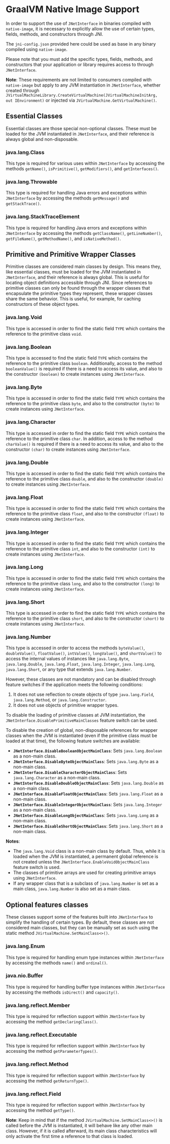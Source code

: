 # GraalVM Native Image Support

In order to support the use of `JNetInterface` in binaries compiled with `native-image`,
it is necessary to explicitly allow the use of certain types, fields, methods, and constructors through JNI.

The `jni-config.json` provided here could be used as base in any binary compiled using `native-image`.

Please note that you must add the specific types, fields, methods, and constructors that your application or library
requires access to through `JNetInterface`.

**Note**: These requirements are not limited to consumers compiled with `native-image` but apply to any JVM
instantiation in `JNetInterface`, whether created through
`JVirtualMachineLibrary.CreateVirtualMachine(JVirtualMachineInitArg, out IEnvironment)` or injected via
`JVirtualMachine.GetVirtualMachine()`.

## Essential Classes

Essential classes are those special non-optional classes. These must be loaded for the JVM instantiated in
`JNetInterface`, and their reference is always global and non-disposable.

### java.lang.Class

This type is required for various uses within `JNetInterface` by accessing the methods `getName()`, `isPrimitive()`,
`getModifiers()`, and `getInterfaces()`.

### java.lang.Throwable

This type is required for handling Java errors and exceptions within `JNetInterface` by accessing the methods
`getMessage()` and `getStackTrace()`.

### java.lang.StackTraceElement

This type is required for handling Java errors and exceptions within `JNetInterface` by accessing the methods
`getClassName()`, `getLineNumber()`, `getFileName()`, `getMethodName()`, and `isNativeMethod()`.

## Primitive and Primitive Wrapper Classes

Primitive classes are considered main classes by design. This means they, like essential classes, must be loaded for the
JVM instantiated in `JNetInterface`, and their reference is always global. This is useful for locating object
definitions accessible through JNI.
Since references to primitive classes can only be found through the wrapper classes that encapsulate the primitive types
they represent, these wrapper classes share the same behavior. This is useful, for example, for caching constructors of
these object types.

### java.lang.Void

This type is accessed in order to find the static field `TYPE` which contains the reference to the primitive class
`void`.

### java.lang.Boolean

This type is accessed to find the static field `TYPE` which contains the reference to the primitive class `boolean`.
Additionally, access to the method `booleanValue()` is required if there is a need to access its value, and also to the
constructor `(boolean)` to create instances using `JNetInterface`.

### java.lang.Byte

This type is accessed in order to find the static field `TYPE` which contains the reference to the primitive class
`byte`, and also to the constructor `(byte)` to create instances using `JNetInterface`.

### java.lang.Character

This type is accessed in order to find the static field `TYPE` which contains the reference to the primitive class
`char`. In addition, access to the method `charValue()` is required if there is a need to access its value, and also to
the constructor `(char)` to create instances using `JNetInterface`.

### java.lang.Double

This type is accessed in order to find the static field `TYPE` which contains the reference to the primitive class
`double`, and also to the constructor `(double)` to create instances using `JNetInterface`.

### java.lang.Float

This type is accessed in order to find the static field `TYPE` which contains the reference to the primitive class
`float`, and also to the constructor `(float)` to create instances using `JNetInterface`.

### java.lang.Integer

This type is accessed in order to find the static field `TYPE` which contains the reference to the primitive class
`int`, and also to the constructor `(int)` to create instances using `JNetInterface`.

### java.lang.Long

This type is accessed in order to find the static field `TYPE` which contains the reference to the primitive class
`long`, and also to the constructor `(long)` to create instances using `JNetInterface`.

### java.lang.Short

This type is accessed in order to find the static field `TYPE` which contains the reference to the primitive class
`short`, and also to the constructor `(short)` to create instances using `JNetInterface`.

### java.lang.Number

This type is accessed in order to access the methods `byteValue()`, `doubleValue()`, `floatValue()`, `intValue()`,
`longValue()`, and `shortValue()` to access the internal values of instances like `java.lang.Byte`, `java.lang.Double`,
`java.lang.Float`, `java.lang.Integer`, `java.lang.Long`, `java.lang.Short`, or any type that extends
`java.lang.Number`.

However, these classes are not mandatory and can be disabled through feature switches if the application meets the
following conditions:

1. It does not use reflection to create objects of type `java.lang.Field`, `java.lang.Method`, or
   `java.lang.Constructor`.
2. It does not use objects of primitive wrapper types.

To disable the loading of primitive classes at JVM instantiation, the `JNetInterface.DisablePrimitiveMainClasses`
feature switch can be used.

To disable the creation of global, non-disposable references for wrapper classes when the JVM is instantiated (even if
the primitive class must be loaded at that time), the following feature switches are available:

- **`JNetInterface.DisableBooleanObjectMainClass`**: Sets `java.lang.Boolean` as a non-main class.
- **`JNetInterface.DisableByteObjectMainClass`**: Sets `java.lang.Byte` as a non-main class.
- **`JNetInterface.DisableCharacterObjectMainClass`**: Sets `java.lang.Character` as a non-main class.
- **`JNetInterface.DisableDoubleObjectMainClass`**: Sets `java.lang.Double` as a non-main class.
- **`JNetInterface.DisableFloatObjectMainClass`**: Sets `java.lang.Float` as a non-main class.
- **`JNetInterface.DisableIntegerObjectMainClass`**: Sets `java.lang.Integer` as a non-main class.
- **`JNetInterface.DisableLongObjectMainClass`**: Sets `java.lang.Long` as a non-main class.
- **`JNetInterface.DisableShortObjectMainClass`**: Sets `java.lang.Short` as a non-main class.

**Notes**:

* The `java.lang.Void` class is a non-main class by default. Thus, while it is loaded when the JVM is instantiated, a
  permanent global reference is not created unless the `JNetInterface.EnableVoidObjectMainClass` feature switch is used.
* The classes of primitive arrays are used for creating primitive arrays using `JNetInterface`.
* If any wrapper class that is a subclass of `java.lang.Number` is set as a main class, `java.lang.Number` is also set
  as a main class.

## Optional features classes

These classes support some of the features built into `JNetInterface` to simplify the handling of certain types. By
default, these classes are not considered main classes, but they can be manually set as such using the static method
`JVirtualMachine.SetMainClass<>()`.

### java.lang.Enum

This type is required for handling enum type instances within `JNetInterface` by accessing the methods `name()` and
`ordinal()`.

### java.nio.Buffer

This type is required for handling buffer type instances within `JNetInterface` by accessing the methods `isDirect()`
and `capacity()`.

### java.lang.reflect.Member

This type is required for reflection support within `JNetInterface` by accessing the method `getDeclaringClass()`.

### java.lang.reflect.Executable

This type is required for reflection support within `JNetInterface` by accessing the method `getParameterTypes()`.

### java.lang.reflect.Method

This type is required for reflection support within `JNetInterface` by accessing the method `getReturnType()`.

### java.lang.reflect.Field

This type is required for reflection support within `JNetInterface` by accessing the method `getType()`.

**Note**: Keep in mind that if the method `JVirtualMachine.SetMainClass<>()` is called before the JVM is instantiated,
it will behave like any other main class. However, if it is called afterward, its main class characteristics will only
activate the first time a reference to that class is loaded.